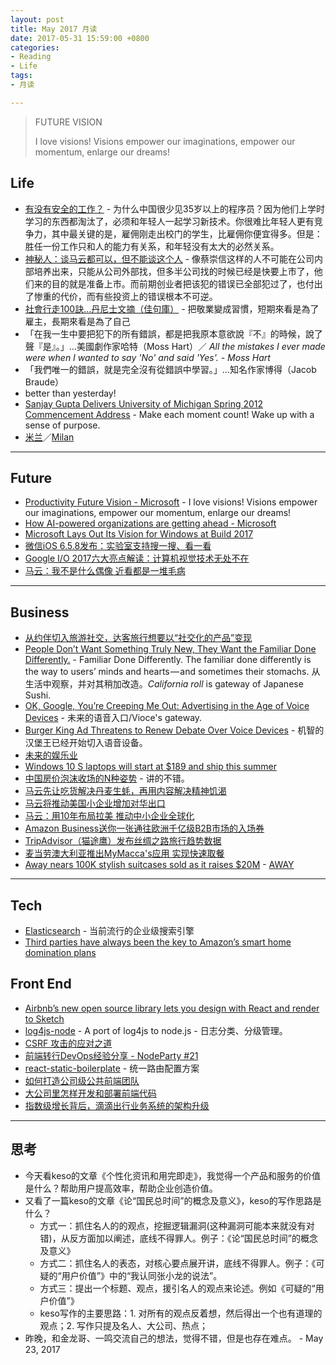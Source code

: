 ```yaml
---
layout: post
title: May 2017 月读
date: 2017-05-31 15:59:00 +0800
categories:
- Reading
- Life
tags:
- 月读

---
```


<blockquote class="blockquote-center">
<p>FUTURE VISION</p>
<p>
I love visions! Visions empower our imaginations, empower our momentum, enlarge our dreams!
</p>
</blockquote>


## Life

- [有没有安全的工作？](http://www.ruanyifeng.com/blog/2015/12/safe-job.html) - 为什么中国很少见35岁以上的程序员？因为他们上学时学习的东西都淘汰了，必须和年轻人一起学习新技术。你很难比年轻人更有竞争力，其中最关键的是，雇佣刚走出校门的学生，比雇佣你便宜得多。但是：胜任一份工作只和人的能力有关系，和年轻没有太大的必然关系。
- [神秘人：谈马云都可以，但不能谈这个人](https://moment.douban.com/post/106013/) - 像蔡崇信这样的人不可能在公司内部培养出来，只能从公司外部找，但多半公司找的时候已经是快要上市了，他们来的目的就是准备上市。而前期创业者把该犯的错误已全部犯过了，也付出了惨重的代价，而有些投资上的错误根本不可逆。
- [社會行走100訣…丹尼士文摘（佳句庫）](http://denniswatch.mysinablog.com/index.php?op=ViewArticle&articleId=1074546) - 把敬業變成習慣，短期來看是為了雇主，長期來看是為了自己
- 「在我一生中要把犯下的所有錯誤，都是把我原本意欲說『不』的時候，說了聲『是』。」…美國劇作家哈特（Moss Hart）／ *All the mistakes I ever made were when I wanted to say 'No' and said 'Yes'. - Moss Hart*
- 「我們唯一的錯誤，就是完全沒有從錯誤中學習。」…知名作家博得（Jacob Braude）
- better than yesterday!
- [Sanjay Gupta Delivers University of Michigan Spring 2012 Commencement Address](https://singjupost.com/sanjay-gupta-delivers-university-of-michigan-spring-2012-commencement-address-full-transcript/2/?singlepage=1) - Make each moment count! Wake up with a sense of purpose.
- [米兰](https://zh.wikipedia.org/wiki/%E7%B1%B3%E8%98%AD)／[Milan](https://en.wikipedia.org/wiki/Milan)

----

## Future

- [Productivity Future Vision - Microsoft](https://www.microsoft.com/enterprise/productivityvision/default.aspx) - I love visions! Visions empower our imaginations, empower our momentum, enlarge our dreams!
- [How AI-powered organizations are getting ahead - Microsoft](https://enterprise.microsoft.com/en-us/articles/roles/it-leader/ai-powered-organizations-getting-ahead/)
- [Microsoft Lays Out Its Vision for Windows at Build 2017](http://www.tested.com/tech/windows/611331-microsoft-lays-out-its-vision-windows-build-2017/)
- [微信iOS 6.5.8发布：实验室支持搜一搜、看一看](http://m.cnbeta.com/view/613531.htm)
- [Google I/O 2017六大亮点解读：计算机视觉技术无处不在](http://www.cnbeta.com/articles/tech/613625.htm)
- [马云：我不是什么偶像 近看都是一堆毛病](http://finance.sina.com.cn/chanjing/gsnews/2017-05-15/doc-ifyfeivp5708639.shtml)


----

## Business

- [从约伴切入旅游社交，达客旅行想要以“社交化的产品”变现](https://36kr.com/p/5036684.html)
- [People Don’t Want Something Truly New, They Want the Familiar Done Differently.](https://medium.com/startup-grind/people-dont-want-something-truly-new-they-want-the-familiar-done-differently-7648f24f8fe7) - Familiar Done Differently. The familiar done differently is the way to users’ minds and hearts — and sometimes their stomachs. 从生活中观察，并对其稍加改造。*California roll* is gateway of Japanese Sushi.
- [OK, Google, You’re Creeping Me Out: Advertising in the Age of Voice Devices](https://medium.com/startup-grind/ok-google-youre-creeping-me-out-advertising-in-the-age-of-voice-devices-87af722d414d) - 未来的语音入口/Vioce's gateway.
- [Burger King Ad Threatens to Renew Debate Over Voice Devices](https://www.bloomberg.com/news/articles/2017-04-12/burger-king-ad-threatens-to-renew-debate-over-voice-devices) - 机智的汉堡王已经开始切入语音设备。
- [未来的娱乐业](http://www.ruanyifeng.com/blog/2017/01/entainment.html)
- [Windows 10 S laptops will start at $189 and ship this summer](https://techcrunch.com/2017/05/02/windows-10-s-laptops-will-start-at-189-and-ship-this-summer/)
- [中国房价泡沫收场的N种姿势](http://www.ftchinese.com/story/001072362?full=y) - 讲的不错。
- [马云先让吃货解决丹麦生蚝，再用内容解决精神饥渴](https://www.sohu.com/a/138367070_116048)
- [马云将推动美国小企业增加对华出口](http://www.ftchinese.com/story/001072522)
- [马云：用10年布局拉美 推动中小企业全球化](http://finance.sina.com.cn/stock/usstock/c/2017-05-05/doc-ifyeychk7064041.shtml)
- [Amazon Business送你一张通往欧洲千亿级B2B市场的入场券](http://mt.sohu.com/20170509/n492328048.shtml)
- [TripAdvisor（猫途鹰）发布丝绸之路旅行趋势数据](http://travelweekly-china.com/57760)
- [麦当劳澳大利亚推出MyMacca's应用 实现快速取餐](http://m.cnbeta.com/view/613665.htm)
- [Away nears 100K stylish suitcases sold as it raises $20M](https://techcrunch.com/2017/05/19/away-luggage/?ncid=tcdaily&utm_medium=TCnewsletter) - [AWAY](https://www.awaytravel.com/)



----

## Tech

- [Elasticsearch](https://www.elastic.co/products/elasticsearch) - 当前流行的企业级搜索引擎
- [Third parties have always been the key to Amazon’s smart home domination plans](https://techcrunch.com/2017/05/06/amazon-echo-world-domination/?ncid=tcdaily&utm_medium=TCnewsletter)

## Front End

- [Airbnb’s new open source library lets you design with React and render to Sketch](https://techcrunch.com/2017/04/25/airbnbs-new-open-source-library-lets-you-design-with-react-and-render-to-sketch/)
- [log4js-node](https://github.com/nomiddlename/log4js-node) - A port of log4js to node.js - 日志分类、分级管理。
- [CSRF 攻击的应对之道](https://www.ibm.com/developerworks/cn/web/1102_niugang_csrf/)
- [前端转行DevOps经验分享 - NodeParty #21](https://mp.weixin.qq.com/s?__biz=MzA4MzYyNjM2OQ==&mid=2247484033&idx=2&sn=4129871a90af5ff8c31b84a32604fca1)
- [react-static-boilerplate](https://github.com/kriasoft/react-static-boilerplate) - 统一路由配置方案
- [如何打造公司级公共前端团队](https://github.com/DDFE/DDFE-blog/issues/2)
- [大公司里怎样开发和部署前端代码](https://github.com/fouber/blog/issues/6#issuecomment-300974559)
- [指数级增长背后，滴滴出行业务系统的架构升级](https://github.com/DDFE/DDFE-blog/issues/6)

----

## 思考

- 今天看keso的文章《个性化资讯和用完即走》，我觉得一个产品和服务的价值是什么？帮助用户提高效率，帮助企业创造价值。
- 又看了一篇keso的文章《论“国民总时间”的概念及意义》，keso的写作思路是什么？
	- 方式一：抓住名人的的观点，挖掘逻辑漏洞(这种漏洞可能本来就没有对错)，从反方面加以阐述，底线不得罪人。例子：《论“国民总时间”的概念及意义》
	- 方式二：抓住名人的表态，对核心要点展开讲，底线不得罪人。例子：《可疑的“用户价值”》中的“我认同张小龙的说法”。
	- 方式三：提出一个标题、观点，援引名人的观点来论述。例如《可疑的“用户价值”》
	- keso写作的主要思路：1. 对所有的观点反着想，然后得出一个也有道理的观点；2. 写作只提及名人、大公司、热点；
- 昨晚，和金龙哥、一鸣交流自己的想法，觉得不错，但是也存在难点。 - May 23, 2017
